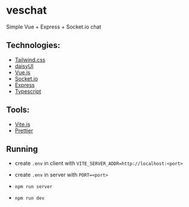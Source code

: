 # veschat

Simple Vue + Express + Socket.io chat

## Technologies:

- [Tailwind.css](https://tailwindcss.com/)
- [daisyUI](https://daisyui.com/)
- [Vue.js](https://vuejs.org/)
- [Socket.io](https://socket.io/)
- [Express](https://expressjs.com/)
- [Typescript](https://www.typescriptlang.org/)

## Tools:

- [Vite.js](https://vitejs.dev/)
- [Prettier](https://prettier.io/)

## Running

- create `.env` in client with `VITE_SERVER_ADDR=http://localhost:<port>`
- create `.env` in server with `PORT=<port>`

- `npm run server`
- `npm run dev`
